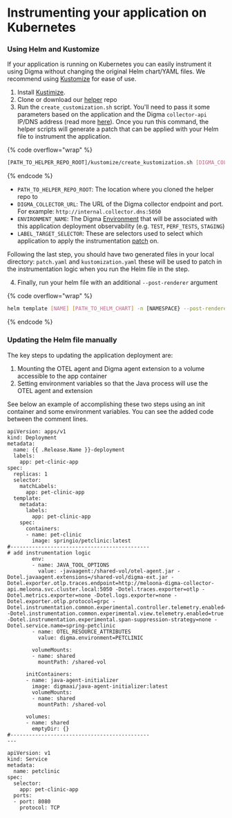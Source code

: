 # Instrumenting your application on Kubernetes

### Using Helm and Kustomize

If your application is running on Kubernetes you can easily instrument it using Digma without changing the original Helm chart/YAML files.  We recommend using [Kustomize](https://kustomize.io/) for ease of use.

1. Install [Kustimize](https://kubectl.docs.kubernetes.io/installation/kustomize/).&#x20;
2. Clone or download our [helper](https://github.com/digma-ai/digma-helm-helper) repo&#x20;
3. Run the `create_customization.sh` script. You'll need to pass it some parameters based on the application  and the Digma `collector-api` IP/DNS address (read more [here](../../installation/central-on-prem-install.md)). Once you run this command, the helper scripts will generate a patch that can be applied with your Helm file to instrument the application. &#x20;

{% code overflow="wrap" %}
```bash
[PATH_TO_HELPER_REPO_ROOT]/kustomize/create_kustomization.sh [DIGMA_COLLECTOR_URL] [SERVICE_NAME] [ENVIRONMENT_NAME] [LABEL_TARGET_SELECTOR]
```
{% endcode %}

* `PATH_TO_HELPER_REPO_ROOT`: The location where you cloned the helper repo to
* `DIGMA_COLLECTOR_URL`: The URL of the Digma collector endpoint and port. For example: `http://internal.collector.dns:5050`
* `ENVIRONMENT_NAME`: The Digma [Environment](../../digma-core-concepts/environments.md) that will be associated with this application deployment observability (e.g. `TEST`, `PERF_TESTS`, `STAGING`)
* `LABEL_TARGET_SELECTOR`: These are selectors used to select which application to apply the instrumentation [patch](https://kubectl.docs.kubernetes.io/references/kustomize/kustomization/patches/) on.&#x20;

Following the last step, you should have two generated files in your local directory: `patch.yaml` and `kustomization.yaml` these will be used to patch in the instrumentation logic when you run the Helm file in the step.

4. Finally, run your helm file with an additional  `--post-renderer` argument

{% code overflow="wrap" %}
```bash
helm template [NAME] [PATH_TO_HELM_CHART] -n [NAMESPACE} --post-renderer [PATH_TO_HELPER_REPO_ROOT]/kustomize/kustomize_build.sh 
```
{% endcode %}

### Updating the Helm file manually

The key steps to updating the application deployment are:

1. Mounting the OTEL agent and Digma agent extension to a volume accessible to the app container
2. Setting environment variables so that the Java process will use the OTEL agent and extension

See below an example of accomplishing these two steps using an init container and some environment variables. You can see the added code between the comment lines.

```
apiVersion: apps/v1
kind: Deployment
metadata:
  name: {{ .Release.Name }}-deployment
  labels:
    app: pet-clinic-app
spec:
  replicas: 1
  selector:
    matchLabels:
      app: pet-clinic-app
  template:
    metadata:
      labels:
        app: pet-clinic-app
    spec:
      containers:
      - name: pet-clinic
        image: springio/petclinic:latest
#--------------------------------------------- 
# add instrumentation logic
        env:
        - name: JAVA_TOOL_OPTIONS 
          value: -javaagent:/shared-vol/otel-agent.jar -Dotel.javaagent.extensions=/shared-vol/digma-ext.jar -Dotel.exporter.otlp.traces.endpoint=http://meloona-digma-collector-api.meloona.svc.cluster.local:5050 -Dotel.traces.exporter=otlp -Dotel.metrics.exporter=none -Dotel.logs.exporter=none -Dotel.exporter.otlp.protocol=grpc -Dotel.instrumentation.common.experimental.controller.telemetry.enabled=true -Dotel.instrumentation.common.experimental.view.telemetry.enabled=true -Dotel.instrumentation.experimental.span-suppression-strategy=none -Dotel.service.name=spring-petclinic
        - name: OTEL_RESOURCE_ATTRIBUTES
          value: digma.environment=PETCLINIC

        volumeMounts:
        - name: shared
          mountPath: /shared-vol

      initContainers:
      - name: java-agent-initializer
        image: digmaai/java-agent-initializer:latest
        volumeMounts:
        - name: shared
          mountPath: /shared-vol

      volumes:
      - name: shared
        emptyDir: {}
#--------------------------------------------- 
---

apiVersion: v1
kind: Service
metadata:
  name: petclinic
spec:
  selector:
    app: pet-clinic-app
  ports:
  - port: 8080
    protocol: TCP
```
